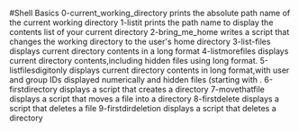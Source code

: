 #Shell Basics
0-current_working_directory prints the absolute path name of the current working directory
1-listit prints the path name to display the contents list of your current directory
2-bring_me_home writes a script that changes the working directory to the user's home directory
3-list-files displays current directory contents in a long format
4-listmorefiles displays current directory contents,including hidden files using long format.
5-listfilesdigitonly displays current directory contents in long format,with user and group IDs displayed numerically and hidden files (starting with .
6-firstdirectory displays a script that creates a directory
7-movethatfile displays a script that moves a file into a directory
8-firstdelete displays a script that deletes a file
9-firstdirdeletion displays a script that deletes a directory
